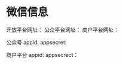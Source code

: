 微信信息
============================
开放平台网址：
公众平台网址：
商户平台网址：



公众号
appid:
appsecret:


商户平台
appid:
appsecrect：